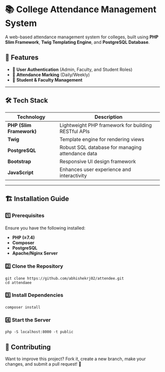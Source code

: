 # 📚 College Attendance Management System

A web-based attendance management system for colleges, built using **PHP Slim Framework**, **Twig Templating Engine**, and **PostgreSQL Database**.

## 🚀 Features

- 📌 **User Authentication** (Admin, Faculty, and Student Roles)  
- 📅 **Attendance Marking** (Daily/Weekly)  
- 📁 **Student & Faculty Management**  

---

## 🛠️ Tech Stack

| Technology  | Description |
|-------------|------------|
| **PHP (Slim Framework)** | Lightweight PHP framework for building RESTful APIs |
| **Twig** | Template engine for rendering views |
| **PostgreSQL** | Robust SQL database for managing attendance data |
| **Bootstrap** | Responsive UI design framework |
| **JavaScript** | Enhances user experience and interactivity |

---

## 🏗️ Installation Guide

### 1️⃣ Prerequisites
Ensure you have the following installed:

- **PHP (≥7.4)**
- **Composer**
- **PostgreSQL**
- **Apache/Nginx Server**

### 2️⃣ Clone the Repository
```
git clone https://github.com/abhishekrj02/attendee.git
cd attendaee
```

### 3️⃣ Install Dependencies
```
composer install
```

### 4️⃣ Start the Server

```
php -S localhost:8000 -t public
```

## 🤝 Contributing
Want to improve this project?
Fork it, create a new branch, make your changes, and submit a pull request! 🎉